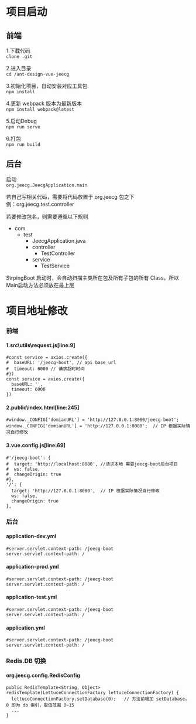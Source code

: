# 项目启动
## 前端

1.下载代码<br/>
`clone .git`

2.进入目录<br/>
`cd /ant-design-vue-jeecg`

3.初始化项目，自动安装对应工具包<br/>
`npm install`

4.更新 webpack 版本为最新版本<br/>
`npm install webpack@latest`

5.启动Debug<br/>
`npm run serve`

6.打包<br/>
`npm run build`


## 后台
启动<br/>
`org.jeecg.JeecgApplication.main`


若自己写相关代码，需要将代码放置于 org.jeecg 包之下<br/>
例：org.jeecg.test.controller

若要修改包名，则需要遵循以下规则

+ com
  + test
    + JeecgApplication.java
    + controller
      + TestController
    + service
      + TestService
    
StrpingBoot 启动时，会自动扫描主类所在包及所有子包的所有 Class，所以Main启动方法必须放在最上层

# 项目地址修改

### 前端
#### 1.src\utils\request.js[line:9]
```
#const service = axios.create({
#  baseURL: '/jeecg-boot', // api base_url
#  timeout: 6000 // 请求超时时间
#})
const service = axios.create({
  baseURL: '',
  timeout: 6000
})
```

#### 2.public\index.html[line:245]
```
#window._CONFIG['domianURL'] = 'http://127.0.0.1:8080/jeecg-boot';
window._CONFIG['domianURL'] = 'http://127.0.0.1:8080';  // IP 根据实际情况自行修改
```

#### 3.vue.config.js[line:69]
```
#'/jeecg-boot': {
#  target: 'http://localhost:8080', //请求本地 需要jeecg-boot后台项目
#  ws: false,
#  changeOrigin: true
#},
'/': {
  target: 'http://127.0.0.1:8080',  // IP 根据实际情况自行修改
  ws: false,
  changeOrigin: true
},
```

### 后台
#### application-dev.yml
```
#server.servlet.context-path: /jeecg-boot
server.servlet.context-path: /
```
#### application-prod.yml
```
#server.servlet.context-path: /jeecg-boot
server.servlet.context-path: /
```
#### application-test.yml
```
#server.servlet.context-path: /jeecg-boot
server.servlet.context-path: /
```
#### application.yml
```
#server.servlet.context-path: /jeecg-boot
server.servlet.context-path: /
```

### Redis.DB 切换
#### org.jeecg.config.RedisConfig
```
public RedisTemplate<String, Object> redisTemplate(LettuceConnectionFactory lettuceConnectionFactory) {
  lettuceConnectionFactory.setDatabase(0);   // 方法前增加 setDatabase，0 即为 db 索引，取值范围 0~15
  ...
}
```
